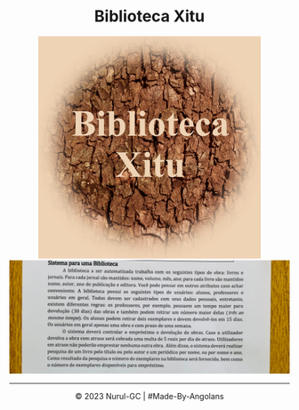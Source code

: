 <div align="center">

# Biblioteca Xitu

![logo](favicon/favicon-400x400.png)
![intro](assets/README.jpg)

---

&copy; 2023 Nurul-GC | #Made-By-Angolans

</div>
